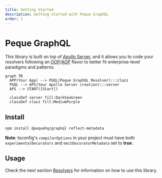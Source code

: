 ```yaml
---
title: Getting Started
description: Getting started with Peque GraphQL
order: 1
---
```


# Peque GraphQL

This library is built on top of [Apollo Server](https://www.apollographql.com/docs/apollo-server/), and it allows you to
code your resolvers following an [OOP](https://en.wikipedia.org/wiki/Object-oriented_programming)/[AOP](https://en.wikipedia.org/wiki/Aspect-oriented_programming) flavor to better fit enterprise-level paradigms and patterns.

```mermaid
graph TB
  APP(Your App) --> PGQL(Peque GraphQL Resolver):::clazz
  PGQL --> APS(Your Apollo Server creation):::server
  APS --> START([Start])
  
  classDef server fill:DarkSeaGreen
  classDef clazz fill:MediumPurple
```

## Install

```bash
npm install @pequehq/graphql reflect-metadata
```

**Note**: tsconfig's `compilerOptions` in your project must have both `experimentalDecorators`
and `emitDecoratorMetadata` set to **true**.

## Usage

Check the next section [Resolvers](/docs/graphql/resolvers) for information on how to use this library.
